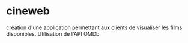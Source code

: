 # cineweb
création d'une application permettant aux clients de visualiser les films disponibles. Utilisation de l'API OMDb
